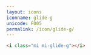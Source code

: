 ```yaml
---
layout: icons
iconname: glide-g
unicode: F005
permalink: /icon/glide-g/
---
```


``` html
<i class="mi mi-glide-g"></i>
```
